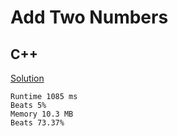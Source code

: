 # Add Two Numbers

## C++
[Solution](https://leetcode.com/problems/two-sum/submissions/911537036/)

	Runtime 1085 ms
	Beats 5%
	Memory 10.3 MB
	Beats 73.37%